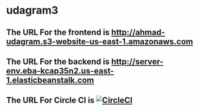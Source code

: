 # udagram3

## The URL For the frontend is http://ahmad-udagram.s3-website-us-east-1.amazonaws.com

## The URL For the backend is http://server-env.eba-kcap35n2.us-east-1.elasticbeanstalk.com

## The URL For Circle CI is [![CircleCI](https://dl.circleci.com/status-badge/img/gh/ahmedvb/udagram3/tree/main.svg?style=svg)](https://dl.circleci.com/status-badge/redirect/gh/ahmedvb/udagram3/tree/main)
